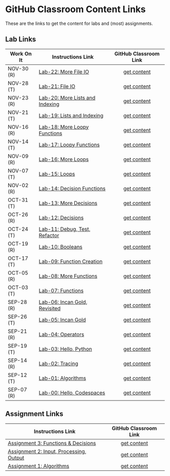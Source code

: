 # GitHub Classroom Content Links

These are the links to get the content for labs and (most) assignments.

## Lab Links
| Work On It | Instructions Link                                                                                                                   | GitHub Classroom Link                                  |
|------------|-------------------------------------------------------------------------------------------------------------------------------------|:------------------------------------------------------:|
| NOV-30 (R) |[Lab-22: More File IO](https://github.com/MRU-MACO-1701-004-202304/lab-instructions/blob/main/lab-22-more-file-io.md) | [get content](https://classroom.github.com/a/VMKtXMLI) |
| NOV-28 (T) |[Lab-21: File IO](https://github.com/MRU-MACO-1701-004-202304/lab-instructions/blob/main/lab-21-file-io.md) | [get content](https://classroom.github.com/a/bLv6iRxT) |
| NOV-23 (R) |[Lab-20: More Lists and Indexing](https://github.com/MRU-MACO-1701-004-202304/lab-instructions/blob/main/lab-20-more-lists-and-indexing.md) | [get content](https://classroom.github.com/a/_uzC0q-X) |
| NOV-21 (T) |[Lab-19: Lists and Indexing](https://github.com/MRU-MACO-1701-004-202304/lab-instructions/blob/main/lab-19-lists-and-indexing.md) | [get content](https://classroom.github.com/a/Ix8d5vMH) |
| NOV-16 (R) |[Lab-18: More Loopy Functions](https://github.com/MRU-MACO-1701-004-202304/lab-instructions/blob/main/lab-18-more-loopy-functions.md) | [get content](https://classroom.github.com/a/gmw8HJeW) |
| NOV-14 (T) |[Lab-17: Loopy Functions](https://github.com/MRU-MACO-1701-004-202304/lab-instructions/blob/main/lab-17-loopy-functions.md) | [get content](https://classroom.github.com/a/mcbWnLkx) |
| NOV-09 (R) |[Lab-16: More Loops](https://github.com/MRU-MACO-1701-004-202304/lab-instructions/blob/main/lab-16-more-loops.md) | [get content](https://classroom.github.com/a/pm7tAx8P) |
| NOV-07 (T) |[Lab-15: Loops](https://github.com/MRU-MACO-1701-004-202304/lab-instructions/blob/main/lab-15-loops.md) | [get content](https://classroom.github.com/a/uPqLHMgc) |
| NOV-02 (R) |[Lab-14: Decision Functions](https://github.com/MRU-MACO-1701-004-202304/lab-instructions/blob/main/lab-14-decision-functions.md) | [get content](https://classroom.github.com/a/BQ7dvMJw) |
| OCT-31 (T) |[Lab-13: More Decisions](https://github.com/MRU-MACO-1701-004-202304/lab-instructions/blob/main/lab-13-more-decisions.md) | [get content](https://classroom.github.com/a/iN6H6esB) |
| OCT-26 (R) |[Lab-12: Decisions](https://github.com/MRU-MACO-1701-004-202304/lab-instructions/blob/main/lab-12-decisions.md) | [get content](https://classroom.github.com/a/M1OkanRR) |
| OCT-24 (T) |[Lab-11: Debug, Test, Refactor](https://github.com/MRU-MACO-1701-004-202304/lab-instructions/blob/main/lab-11-debug-test-refactor.md) | [get content](https://classroom.github.com/a/U8auuMkt) |
| OCT-19 (R) |[Lab-10: Booleans](https://github.com/MRU-MACO-1701-004-202304/lab-instructions/blob/main/lab-10-booleans.md) | [get content](https://classroom.github.com/a/VmHKe7I2) |
| OCT-17 (T) |[Lab-09: Function Creation](https://github.com/MRU-MACO-1701-004-202304/lab-instructions/blob/main/lab-09-function-creation.md) | [get content](https://classroom.github.com/a/cSUPm3Ni) |
| OCT-05 (R) |[Lab-08: More Functions](https://github.com/MRU-MACO-1701-004-202304/lab-instructions/blob/main/lab-08-more-functions.md) | [get content](https://classroom.github.com/a/W95t2tM3) |
| OCT-03 (T) |[Lab-07: Functions](https://github.com/MRU-MACO-1701-004-202304/lab-instructions/blob/main/lab-07-functions.md) | [get content](https://classroom.github.com/a/g1s2TpLV) |
| SEP-28 (R) |[Lab-06: Incan Gold, Revisited](https://github.com/MRU-MACO-1701-004-202304/lab-instructions/blob/main/lab-06-incan-gold-part-2.md) | [get content](https://classroom.github.com/a/IIQwiRBI) |
| SEP-26 (T) |[Lab-05: Incan Gold](https://github.com/MRU-MACO-1701-004-202304/lab-instructions/blob/main/lab-05-incan-gold-part-1.md) | [get content](https://classroom.github.com/a/c7xNbZxI) |
| SEP-21 (R) |[Lab-04: Operators](https://github.com/MRU-MACO-1701-004-202304/lab-instructions/blob/main/lab-04-operators.md) | [get content](https://classroom.github.com/a/2VXvCxyQ) |
| SEP-19 (T) |[Lab-03: Hello, Python](https://github.com/MRU-MACO-1701-004-202304/lab-instructions/blob/main/lab-03-hello-python.md) | [get content](https://classroom.github.com/a/2nvdP_3X) |
| SEP-14 (R) |[Lab-02: Tracing](https://github.com/MRU-MACO-1701-004-202304/lab-instructions/blob/main/lab-02-tracing.md) | [get content](https://classroom.github.com/a/SAQnXnYg) |
| SEP-12 (T) |[Lab-01: Algorithms](https://github.com/MRU-MACO-1701-004-202304/lab-instructions/blob/main/lab-01-algorithms.md) | [get content](https://classroom.github.com/a/WZctGML7) |
| SEP-07 (R) |[Lab-00: Hello, Codespaces](https://github.com/MRU-MACO-1701-004-202304/lab-instructions/blob/main/lab-00-hello-codespaces.md) | [get content](https://classroom.github.com/a/qoQDfmu4) |

## Assignment Links

| Instructions Link                                                                                                                   | GitHub Classroom Link                                  |
|-------------------------------------------------------------------------------------------------------------------------------------|:------------------------------------------------------:|
| [Assignment 3: Functions & Decisions](https://docs.google.com/document/d/1d8amVtExfxC2lmdYgDu6l67OzJzye1phLbrNKcdCriQ/edit?usp=sharing) | [get content](https://classroom.github.com/a/Pznn9lxK) |
| [Assignment 2: Input, Processing, Output](https://docs.google.com/document/d/14orZVM23S8Z7-p6Y_LxE3LAK6Pd8Y6bhGjG7AKmJzYM/edit?usp=sharing) | [get content](https://classroom.github.com/a/DzImAtOC) |
| [Assignment 1: Algorithms](https://docs.google.com/document/d/1cm5yaTfboJv78_q7K4UKpcwWFtGqilr7Ahcdzxf-JWs/edit?usp=sharing) | [get content](https://classroom.github.com/a/4vhx3S05) |
